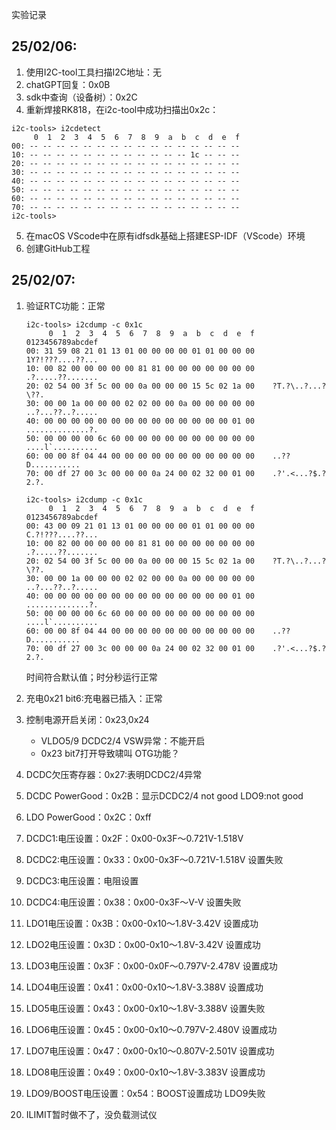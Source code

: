 实验记录
## 25/02/06:

1. 使用I2C-tool工具扫描I2C地址：无
2. chatGPT回复：0x0B
3. sdk中查询（设备树）：0x2C
4. 重新焊接RK818，在i2c-tool中成功扫描出0x2c：
```shell
i2c-tools> i2cdetect
     0  1  2  3  4  5  6  7  8  9  a  b  c  d  e  f
00: -- -- -- -- -- -- -- -- -- -- -- -- -- -- -- -- 
10: -- -- -- -- -- -- -- -- -- -- -- -- 1c -- -- -- 
20: -- -- -- -- -- -- -- -- -- -- -- -- -- -- -- -- 
30: -- -- -- -- -- -- -- -- -- -- -- -- -- -- -- -- 
40: -- -- -- -- -- -- -- -- -- -- -- -- -- -- -- -- 
50: -- -- -- -- -- -- -- -- -- -- -- -- -- -- -- -- 
60: -- -- -- -- -- -- -- -- -- -- -- -- -- -- -- -- 
70: -- -- -- -- -- -- -- -- -- -- -- -- -- -- -- -- 
i2c-tools> 
```
5. 在macOS VScode中在原有idfsdk基础上搭建ESP-IDF（VScode）环境
6. 创建GitHub工程



## 25/02/07:

1. 验证RTC功能：正常

   ```shell
   i2c-tools> i2cdump -c 0x1c
        0  1  2  3  4  5  6  7  8  9  a  b  c  d  e  f    0123456789abcdef
   00: 31 59 08 21 01 13 01 00 00 00 00 01 01 00 00 00    1Y?!???....??...
   10: 00 82 00 00 00 00 00 81 81 00 00 00 00 00 00 00    .?.....??.......
   20: 02 54 00 3f 5c 00 00 0a 00 00 00 15 5c 02 1a 00    ?T.?\..?...?\??.
   30: 00 00 1a 00 00 00 02 02 00 00 0a 00 00 00 00 00    ..?...??..?.....
   40: 00 00 00 00 00 00 00 00 00 00 00 00 00 00 01 00    ..............?.
   50: 00 00 00 00 6c 60 00 00 00 00 00 00 00 00 00 00    ....l`..........
   60: 00 00 8f 04 44 00 00 00 00 00 00 00 00 00 00 00    ..??D...........
   70: 00 df 27 00 3c 00 00 00 0a 24 00 02 32 00 01 00    .?'.<...?$.?2.?.
   
   i2c-tools> i2cdump -c 0x1c
        0  1  2  3  4  5  6  7  8  9  a  b  c  d  e  f    0123456789abcdef
   00: 43 00 09 21 01 13 01 00 00 00 00 01 01 00 00 00    C.?!???....??...
   10: 00 82 00 00 00 00 00 81 81 00 00 00 00 00 00 00    .?.....??.......
   20: 02 54 00 3f 5c 00 00 0a 00 00 00 15 5c 02 1a 00    ?T.?\..?...?\??.
   30: 00 00 1a 00 00 00 02 02 00 00 0a 00 00 00 00 00    ..?...??..?.....
   40: 00 00 00 00 00 00 00 00 00 00 00 00 00 00 01 00    ..............?.
   50: 00 00 00 00 6c 60 00 00 00 00 00 00 00 00 00 00    ....l`..........
   60: 00 00 8f 04 44 00 00 00 00 00 00 00 00 00 00 00    ..??D...........
   70: 00 df 27 00 3c 00 00 00 0a 24 00 02 32 00 01 00    .?'.<...?$.?2.?.
   ```

   时间符合默认值；时分秒运行正常

2. 充电0x21 bit6:充电器已插入：正常

3. 控制电源开启关闭：0x23,0x24

   + VLDO5/9 DCDC2/4 VSW异常：不能开启
   + 0x23 bit7打开导致啸叫 OTG功能？

4. DCDC欠压寄存器：0x27:表明DCDC2/4异常

5. DCDC PowerGood：0x2B：显示DCDC2/4 not good LDO9:not good

6. LDO PowerGood：0x2C：0xff

7. DCDC1:电压设置：0x2F：0x00-0x3F～0.721V-1.518V

8. DCDC2:电压设置：0x33：0x00-0x3F～0.721V-1.518V 设置失败

9. DCDC3:电压设置：电阻设置

10. DCDC4:电压设置：0x38：0x00-0x3F～V-V 设置失败

11. LDO1电压设置：0x3B：0x00-0x10～1.8V-3.42V 设置成功

12. LDO2电压设置：0x3D：0x00-0x10～1.8V-3.42V 设置成功

13. LDO3电压设置：0x3F：0x00-0x0F～0.797V-2.478V 设置成功

14. LDO4电压设置：0x41：0x00-0x10～1.8V-3.388V 设置成功

15. LDO5电压设置：0x43：0x00-0x10～1.8V-3.388V 设置失败

16. LDO6电压设置：0x45：0x00-0x10～0.797V-2.480V 设置成功

17. LDO7电压设置：0x47：0x00-0x10～0.807V-2.501V 设置成功

18. LDO8电压设置：0x49：0x00-0x10～1.8V-3.383V 设置成功

19. LDO9/BOOST电压设置：0x54：BOOST设置成功 LDO9失败

20. ILIMIT暂时做不了，没负载测试仪

